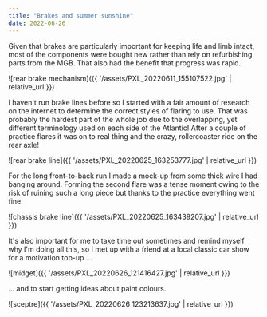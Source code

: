 ```yaml
---
title: "Brakes and summer sunshine"
date: 2022-06-26
---
```


Given that brakes are particularly important for keeping life and limb intact, most of the components were bought new rather than rely on refurbishing parts from the MGB. That also had the benefit that progress was rapid.

![rear brake mechanism]({{ '/assets/PXL_20220611_155107522.jpg' | relative_url }})

I haven't run brake lines before so I started with a fair amount of research on the internet to determine the correct styles of flaring to use. That was probably the hardest part of the whole job due to the overlapping, yet different terminology used on each side of the Atlantic! After a couple of practice flares it was on to real thing and the crazy, rollercoaster ride on the rear axle!

![rear brake line]({{ '/assets/PXL_20220625_163253777.jpg' | relative_url }})

For the long front-to-back run I made a mock-up from some thick wire I had banging around. Forming the second flare was a tense moment owing to the risk of ruining such a long piece but thanks to the practice everything went fine.

![chassis brake line]({{ '/assets/PXL_20220625_163439207.jpg' | relative_url }})

It's also important for me to take time out sometimes and remind myself why I'm doing all this, so I met up with a friend at a local classic car show for a motivation top-up ...

![midget]({{ '/assets/PXL_20220626_121416427.jpg' | relative_url }})

... and to start getting ideas about paint colours.

![sceptre]({{ '/assets/PXL_20220626_123213637.jpg' | relative_url }})
